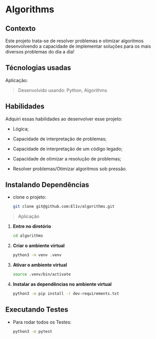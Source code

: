 # Algorithms

## Contexto

Este projeto trata-se de resolver problemas e otimizar algoritmos desenvolvendo a capacidade de implementar soluções para os mais diversos problemas do dia a dia!

## Técnologias usadas

Aplicação:

> Desenvolvido usando: Python, Algorithms

## Habilidades

Adquiri essas habilidades ao desenvolver esse projeto:

- Lógica;

- Capacidade de interpretação de problemas;

- Capacidade de interpretação de um código legado;

- Capacidade de otimizar a resolução de problemas;

- Resolver problemas/Otimizar algoritmos sob pressão.

## Instalando Dependências

- clone o projeto:

  ```bash
  git clone git@github.com:El1v/algorithms.git
  ```

> Aplicação


1. **Entre no diretório**

   ```bash
   cd algorithms
   ```

2. **Criar o ambiente virtual**

   ```bash
   python3 -m venv .venv
   ```

3. **Ativar o ambiente virtual**

   ```bash
   source .venv/bin/activate
   ```

4. **Instalar as dependências no ambiente virtual**

   ```bash
   python3 -m pip install -r dev-requirements.txt
   ```

## Executando Testes

- Para rodar todos os Testes:

  ```bash
  python3 -m pytest
  ```
